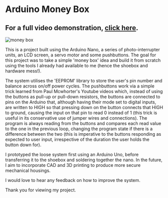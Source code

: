 # Arduino Money Box

## For a full video demonstration, [click here](https://www.youtube.com/watch?v=M8Lv9_ZU4I0).

![money box](https://github.com/tobyjbrown/arduino-money-box/blob/master/money-box-aerial-view.png)

This is a project built using the Arduino Nano, a series of photo-interrupter units, an LCD screen, a servo motor and some pushbuttons. The goal for this project was to take a simple 'money box' idea and build it from scratch using the tools I already had available to me (hence the shoebox and hardware mess!). 

The system utilises the 'EEPROM' library to store the user's pin number and balance across on/off power cycles. The pushbuttons work via a simple trick learned from Paul Mcwhorter's Youtube videos which, instead of using the buttons as pull-up or pull-down resistors, the buttons are connected to pins on the Arduino that, although having their mode set to digital inputs, are written to HIGH so that pressing down on the button connects that HIGH to ground, causing the input on that pin to read 0 instead of 1 (this trick is useful in its conservative use of jumper wires and connections). The program is always reading from the buttons and compares each read value to the one in the previous loop, changing the program state if there is a difference between the two (this is imperative to the buttons responding as expected to user input, irrespective of the duration the user holds the button down for).

I prototyped the loose system first using an Arduino Uno, before transferring it to the shoebox and soldering together the nano. In the future, I aim to incorporate CAD and 3D printing to produce more secure mechanical housings.

I would love to hear any feedback on how to improve the system.

Thank you for viewing my project.